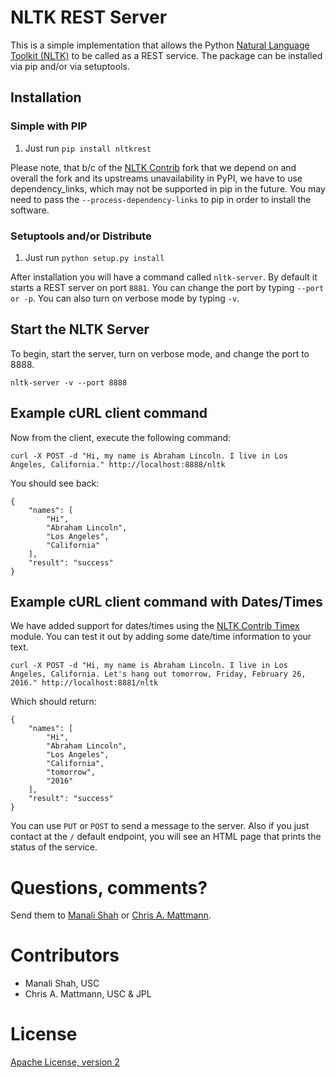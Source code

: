 # NLTK REST Server

This is a simple implementation that allows the Python [Natural Language Toolkit (NLTK)](http://nltk.org/)
to be called as a REST service. The package can be installed via pip and/or via setuptools.

## Installation

### Simple with PIP

 1. Just run `pip install nltkrest`
 
Please note, that b/c of the [NLTK Contrib](http://github.com/manalishah/nltk_contrib) fork
that we depend on and overall the fork and its upstreams unavailability in PyPI, we have to
use dependency_links, which may not be supported in pip in the future. You may need to pass
the `--process-dependency-links` to pip in order to install the software.

### Setuptools and/or Distribute
 
 1. Just run `python setup.py install`

After installation you will have a command called `nltk-server`. By default it starts a REST server
on port `8881`. You can change the port by typing `--port or -p`. You can also turn on verbose 
mode by typing `-v`.

## Start the NLTK Server 

To begin, start the server, turn on verbose mode, and change the port to 8888.

`nltk-server -v --port 8888`

## Example cURL client command

Now from the client, execute the following command:

`curl -X POST -d "Hi, my name is Abraham Lincoln. I live in Los Angeles, California." http://localhost:8888/nltk`

You should see back:

```
{
    "names": [
        "Hi",
        "Abraham Lincoln",
        "Los Angeles",
        "California"
    ],
    "result": "success"
}
```

## Example cURL client command with Dates/Times

We have added support for dates/times using the [NLTK Contrib Timex](https://github.com/nltk/nltk_contrib/blob/master/nltk_contrib/timex.py)
module. You can test it out by adding some date/time information to your text.

`curl -X POST -d "Hi, my name is Abraham Lincoln. I live in Los Angeles, California. Let's hang out tomorrow, Friday, February 26, 2016." http://localhost:8881/nltk`

Which should return:

```
{
    "names": [
        "Hi",
        "Abraham Lincoln",
        "Los Angeles",
        "California",
        "tomorrow",
        "2016"
    ],
    "result": "success"
}
```

You can use `PUT` or `POST` to send a message to the server. Also if you just contact at the `/` default endpoint,
you will see an HTML page that prints the status of the service.

Questions, comments?
===================
Send them to [Manali Shah](manalids@usc.edu) or [Chris A. Mattmann](mailto:chris.a.mattmann@jpl.nasa.gov).

Contributors
============
* Manali Shah, USC
* Chris A. Mattmann, USC & JPL

License
=======
[Apache License, version 2](http://www.apache.org/licenses/LICENSE-2.0)
